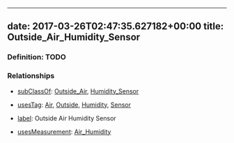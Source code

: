 
---
date: 2017-03-26T02:47:35.627182+00:00
title: Outside_Air_Humidity_Sensor
---
### Definition: TODO

### Relationships

* [subClassOf](http://www.w3.org/2000/01/rdf-schema#subClassOf): [Outside_Air](https://brickschema.org/schema/1.0/Brick#Outside_Air), [Humidity_Sensor](https://brickschema.org/schema/1.0/Brick#Humidity_Sensor)

* [usesTag](https://brickschema.org/schema/1.0/BrickFrame#usesTag): [Air](https://brickschema.org/schema/1.0/BrickTag#Air), [Outside](https://brickschema.org/schema/1.0/BrickTag#Outside), [Humidity](https://brickschema.org/schema/1.0/BrickTag#Humidity), [Sensor](https://brickschema.org/schema/1.0/BrickTag#Sensor)

* [label](http://www.w3.org/2000/01/rdf-schema#label): Outside Air Humidity Sensor

* [usesMeasurement](https://brickschema.org/schema/1.0/BrickFrame#usesMeasurement): [Air_Humidity](https://brickschema.org/schema/1.0/Brick#Air_Humidity)
